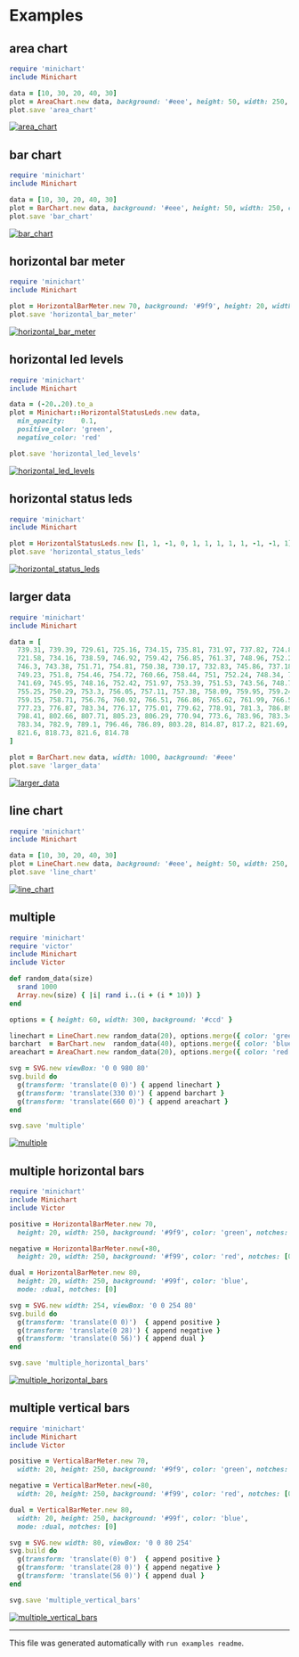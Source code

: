# Examples

## area chart

```ruby
require 'minichart'
include Minichart

data = [10, 30, 20, 40, 30]
plot = AreaChart.new data, background: '#eee', height: 50, width: 250, color: 'green'
plot.save 'area_chart'
```

[![area_chart](area_chart.svg)](examples/area_chart.rb.svg)


## bar chart

```ruby
require 'minichart'
include Minichart

data = [10, 30, 20, 40, 30]
plot = BarChart.new data, background: '#eee', height: 50, width: 250, color: 'green'
plot.save 'bar_chart'
```

[![bar_chart](bar_chart.svg)](examples/bar_chart.rb.svg)


## horizontal bar meter

```ruby
require 'minichart'
include Minichart

plot = HorizontalBarMeter.new 70, background: '#9f9', height: 20, width: 240, color: 'green'
plot.save 'horizontal_bar_meter'
```

[![horizontal_bar_meter](horizontal_bar_meter.svg)](examples/horizontal_bar_meter.rb.svg)


## horizontal led levels

```ruby
require 'minichart'
include Minichart

data = (-20..20).to_a
plot = Minichart::HorizontalStatusLeds.new data,
  min_opacity:    0.1,
  positive_color: 'green',
  negative_color: 'red'

plot.save 'horizontal_led_levels'
```

[![horizontal_led_levels](horizontal_led_levels.svg)](examples/horizontal_led_levels.rb.svg)


## horizontal status leds

```ruby
require 'minichart'
include Minichart

plot = HorizontalStatusLeds.new [1, 1, -1, 0, 1, 1, 1, 1, 1, -1, -1, 1], background: '#ccc'
plot.save 'horizontal_status_leds'
```

[![horizontal_status_leds](horizontal_status_leds.svg)](examples/horizontal_status_leds.rb.svg)


## larger data

```ruby
require 'minichart'
include Minichart

data = [
  739.31, 739.39, 729.61, 725.16, 734.15, 735.81, 731.97, 737.82, 724.81,
  721.58, 734.16, 738.59, 746.92, 759.42, 756.85, 761.37, 748.96, 752.24, 750.82,
  746.3, 743.38, 751.71, 754.81, 750.38, 730.17, 732.83, 745.86, 737.18, 741.87,
  749.23, 751.8, 754.46, 754.72, 760.66, 758.44, 751, 752.24, 748.34, 748.7,
  741.69, 745.95, 748.16, 752.42, 751.97, 753.39, 751.53, 743.56, 748.78, 752.68,
  755.25, 750.29, 753.3, 756.05, 757.11, 757.38, 758.09, 759.95, 759.24, 757.11,
  759.15, 758.71, 756.76, 760.92, 766.51, 766.86, 765.62, 761.99, 766.59, 779.8,
  777.23, 776.87, 783.34, 776.17, 775.01, 779.62, 778.91, 781.3, 786.89, 787.68,
  798.41, 802.66, 807.71, 805.23, 806.29, 770.94, 773.6, 783.96, 783.34, 784.67,
  783.34, 782.9, 789.1, 796.46, 786.89, 803.28, 814.87, 817.2, 821.69, 824.2,
  821.6, 818.73, 821.6, 814.78
]

plot = BarChart.new data, width: 1000, background: '#eee'
plot.save 'larger_data'
```

[![larger_data](larger_data.svg)](examples/larger_data.rb.svg)


## line chart

```ruby
require 'minichart'
include Minichart

data = [10, 30, 20, 40, 30]
plot = LineChart.new data, background: '#eee', height: 50, width: 250, color: 'green'
plot.save 'line_chart'
```

[![line_chart](line_chart.svg)](examples/line_chart.rb.svg)


## multiple

```ruby
require 'minichart'
require 'victor'
include Minichart
include Victor

def random_data(size)
  srand 1000
  Array.new(size) { |i| rand i..(i + (i * 10)) }
end

options = { height: 60, width: 300, background: '#ccd' }

linechart = LineChart.new random_data(20), options.merge({ color: 'green' })
barchart  = BarChart.new  random_data(40), options.merge({ color: 'blue' })
areachart = AreaChart.new random_data(20), options.merge({ color: 'red' })

svg = SVG.new viewBox: '0 0 980 80'
svg.build do
  g(transform: 'translate(0 0)') { append linechart }
  g(transform: 'translate(330 0)') { append barchart }
  g(transform: 'translate(660 0)') { append areachart }
end

svg.save 'multiple'
```

[![multiple](multiple.svg)](examples/multiple.rb.svg)


## multiple horizontal bars

```ruby
require 'minichart'
include Minichart
include Victor

positive = HorizontalBarMeter.new 70,
  height: 20, width: 250, background: '#9f9', color: 'green', notches: [0]

negative = HorizontalBarMeter.new(-80,
  height: 20, width: 250, background: '#f99', color: 'red', notches: [0])

dual = HorizontalBarMeter.new 80,
  height: 20, width: 250, background: '#99f', color: 'blue',
  mode: :dual, notches: [0]

svg = SVG.new width: 254, viewBox: '0 0 254 80'
svg.build do
  g(transform: 'translate(0 0)')  { append positive }
  g(transform: 'translate(0 28)') { append negative }
  g(transform: 'translate(0 56)') { append dual }
end

svg.save 'multiple_horizontal_bars'
```

[![multiple_horizontal_bars](multiple_horizontal_bars.svg)](examples/multiple_horizontal_bars.rb.svg)


## multiple vertical bars

```ruby
require 'minichart'
include Minichart
include Victor

positive = VerticalBarMeter.new 70,
  width: 20, height: 250, background: '#9f9', color: 'green', notches: [0]

negative = VerticalBarMeter.new(-80,
  width: 20, height: 250, background: '#f99', color: 'red', notches: [0])

dual = VerticalBarMeter.new 80,
  width: 20, height: 250, background: '#99f', color: 'blue',
  mode: :dual, notches: [0]

svg = SVG.new width: 80, viewBox: '0 0 80 254'
svg.build do
  g(transform: 'translate(0) 0')  { append positive }
  g(transform: 'translate(28 0)') { append negative }
  g(transform: 'translate(56 0)') { append dual }
end

svg.save 'multiple_vertical_bars'
```

[![multiple_vertical_bars](multiple_vertical_bars.svg)](examples/multiple_vertical_bars.rb.svg)



---

This file was generated automatically with `run examples readme`.